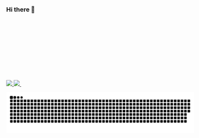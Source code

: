 ### Hi there 👋


<div>
  <a href="https://github.com/AllanPessin">
  <img height="180em" src="https://github-readme-stats.vercel.app/api?username=AllanPessin&show_icons=true&theme=dracula&include_all_commits=true&count_private=true"/>
  <img height="180em" src="https://github-readme-stats.vercel.app/api/top-langs/?username=AllanPessin&layout=compact&langs_count=16&theme=dracula"/>
  <img height="180em" src"https://github-readme-stats.vercel.app/api/pin/?username=AllanPessin&repo=github-readme-stats&theme=dracula" />
<div>

  ![Snake animation](https://github.com/AllanPessin/AllanPessin/blob/output/github-contribution-grid-snake.svg)
